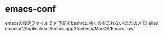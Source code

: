 # emacs-conf
emacsの設定ファイルです
下記をbashrcに書くのを忘れない(ただのメモ)
alias emacs="/Applications/Emacs.app/Contents/MacOS/Emacs -nw"